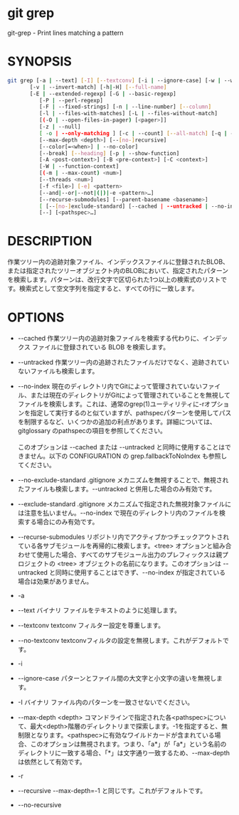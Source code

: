 # git grep

git-grep - Print lines matching a pattern

# SYNOPSIS

```bash
git grep [-a | --text] [-I] [--textconv] [-i | --ignore-case] [-w | --word-regexp]
	   [-v | --invert-match] [-h|-H] [--full-name]
	   [-E | --extended-regexp] [-G | --basic-regexp]
          [-P | --perl-regexp]
          [-F | --fixed-strings] [-n | --line-number] [--column]
          [-l | --files-with-matches] [-L | --files-without-match]
          [(-O | --open-files-in-pager) [<pager>]]
          [-z | --null]
          [ -o | --only-matching ] [-c | --count] [--all-match] [-q | --quiet]
          [--max-depth <depth>] [--[no-]recursive]
          [--color[=<when>] | --no-color]
          [--break] [--heading] [-p | --show-function]
          [-A <post-context>] [-B <pre-context>] [-C <context>]
          [-W | --function-context]
          [(-m | --max-count) <num>]
          [--threads <num>]
          [-f <file>] [-e] <pattern>
          [--and|--or|--not|(|)|-e <pattern>…​]
          [--recurse-submodules] [--parent-basename <basename>]
          [ [--[no-]exclude-standard] [--cached | --untracked | --no-index] | <tree>…​]
          [--] [<pathspec>…​]
```

# DESCRIPTION
作業ツリー内の追跡対象ファイル、インデックスファイルに登録されたBLOB、または指定されたツリーオブジェクト内のBLOBにおいて、指定されたパターンを検索します。パターンは、改行文字で区切られた1つ以上の検索式のリストです。検索式として空文字列を指定すると、すべての行に一致します。

# OPTIONS

* --cached 
作業ツリー内の追跡対象ファイルを検索する代わりに、インデックス ファイルに登録されている BLOB を検索します。

* --untracked
作業ツリー内の追跡されたファイルだけでなく、追跡されていないファイルも検索します。

* --no-index
現在のディレクトリ内でGitによって管理されていないファイル、または現在のディレクトリがGitによって管理されていることを無視してファイルを検索します。これは、通常のgrep(1)ユーティリティに-rオプションを指定して実行するのと似ていますが、pathspecパターンを使用してパスを制限するなど、いくつかの追加の利点があります。詳細については、gitglossary のpathspecの項目を参照してください。<br><br>このオプションは --cached または --untracked と同時に使用することはできません。以下の CONFIGURATION の grep.fallbackToNoIndex も参照してください。

* --no-exclude-standard
.gitignore メカニズムを無視することで、無視されたファイルも検索します。--untracked と併用した場合のみ有効です。

* --exclude-standard
.gitignore メカニズムで指定された無視対象ファイルには注意を払いません。--no-index で現在のディレクトリ内のファイルを検索する場合にのみ有効です。

* --recurse-submodules
リポジトリ内でアクティブかつチェックアウトされている各サブモジュールを再帰的に検索します。\<tree> オプションと組み合わせて使用​​した場合、すべてのサブモジュール出力のプレフィックスは親プロジェクトの \<tree> オブジェクトの名前になります。このオプションは --untracked と同時に使用することはできず、--no-index が指定されている場合は効果がありません。

* -a
* --text
バイナリ ファイルをテキストのように処理します。

* --textconv
textconv フィルター設定を尊重します。

* --no-textconv
textconvフィルタの設定を無視します。これがデフォルトです。

* -i
* --ignore-case
パターンとファイル間の大文字と小文字の違いを無視します。

* -I
バイナリ ファイル内のパターンを一致させないでください。

* --max-depth \<depth>
コマンドラインで指定された各\<pathspec>について、最大\<depth>階層のディレクトリまで探索します。-1を指定すると、無制限となります。\<pathspec>に有効なワイルドカードが含まれている場合、このオプションは無視されます。つまり、「a*」が「a*」という名前のディレクトリに一致する場合、「*」は文字通り一致するため、--max-depthは依然として有効です。

* -r
* --recursive
--max-depth=-1 と同じです。これがデフォルトです。

* --no-recursive
